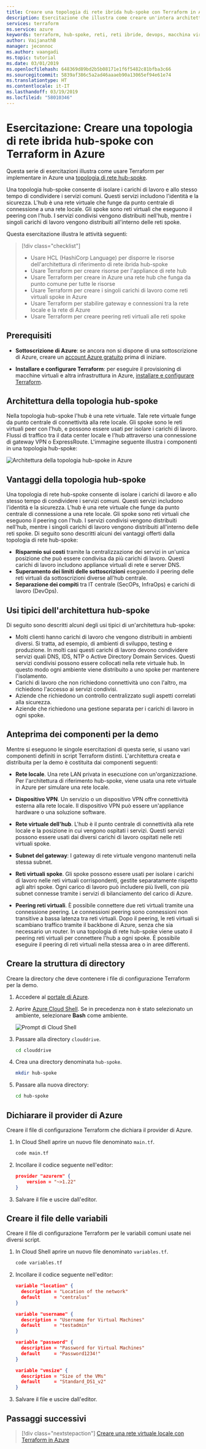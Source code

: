 ```yaml
---
title: Creare una topologia di rete ibrida hub-spoke con Terraform in Azure
description: Esercitazione che illustra come creare un'intera architettura di riferimento di rete ibrida in Azure usando Terraform
services: terraform
ms.service: azure
keywords: terraform, hub-spoke, reti, reti ibride, devops, macchina virtuale, azure, peering reti virtuali, appliance virtuale di rete
author: VaijanathB
manager: jeconnoc
ms.author: vaangadi
ms.topic: tutorial
ms.date: 03/01/2019
ms.openlocfilehash: 648369d89bd2b5b08171e1f6f5482c81bfba3c66
ms.sourcegitcommit: 5839af386c5a2ad46aaaeb90a13065ef94e61e74
ms.translationtype: HT
ms.contentlocale: it-IT
ms.lasthandoff: 03/19/2019
ms.locfileid: "58010346"
---
```

# <a name="tutorial-create-a-hub-and-spoke-hybrid-network-topology-with-terraform-in-azure"></a>Esercitazione: Creare una topologia di rete ibrida hub-spoke con Terraform in Azure

Questa serie di esercitazioni illustra come usare Terraform per implementare in Azure una [topologia di rete hub-spoke](/azure/architecture/reference-architectures/hybrid-networking/hub-spoke). 

Una topologia hub-spoke consente di isolare i carichi di lavoro e allo stesso tempo di condividere i servizi comuni. Questi servizi includono l'identità e la sicurezza. L'hub è una rete virtuale che funge da punto centrale di connessione a una rete locale. Gli spoke sono reti virtuali che eseguono il peering con l'hub. I servizi condivisi vengono distribuiti nell'hub, mentre i singoli carichi di lavoro vengono distribuiti all'interno delle reti spoke.

Questa esercitazione illustra le attività seguenti:

> [!div class="checklist"]
> * Usare HCL (HashiCorp Language) per disporre le risorse dell'architettura di riferimento di rete ibrida hub-spoke
> * Usare Terraform per creare risorse per l'appliance di rete hub
> * Usare Terraform per creare in Azure una rete hub che funga da punto comune per tutte le risorse
> * Usare Terraform per creare i singoli carichi di lavoro come reti virtuali spoke in Azure
> * Usare Terraform per stabilire gateway e connessioni tra la rete locale e la rete di Azure
> * Usare Terraform per creare peering reti virtuali alle reti spoke

## <a name="prerequisites"></a>Prerequisiti

- **Sottoscrizione di Azure**: se ancora non si dispone di una sottoscrizione di Azure, creare un [account Azure gratuito](https://azure.microsoft.com/free/?ref=microsoft.com&utm_source=microsoft.com&utm_medium=docs&utm_campaign=visualstudio) prima di iniziare.

- **Installare e configurare Terraform**: per eseguire il provisioning di macchine virtuali e altra infrastruttura in Azure, [installare e configurare Terraform](/azure/virtual-machines/linux/terraform-install-configure).

## <a name="hub-and-spoke-topology-architecture"></a>Architettura della topologia hub-spoke

Nella topologia hub-spoke l'hub è una rete virtuale. Tale rete virtuale funge da punto centrale di connettività alla rete locale. Gli spoke sono le reti virtuali peer con l'hub, e possono essere usati per isolare i carichi di lavoro. Flussi di traffico tra il data center locale e l'hub attraverso una connessione di gateway VPN o ExpressRoute. L'immagine seguente illustra i componenti in una topologia hub-spoke:

![Architettura della topologia hub-spoke in Azure](./media/terraform-hub-and-spoke-tutorial-series/hub-spoke-architecture.png)

## <a name="benefits-of-the-hub-and-spoke-topology"></a>Vantaggi della topologia hub-spoke

Una topologia di rete hub-spoke consente di isolare i carichi di lavoro e allo stesso tempo di condividere i servizi comuni. Questi servizi includono l'identità e la sicurezza. L'hub è una rete virtuale che funge da punto centrale di connessione a una rete locale. Gli spoke sono reti virtuali che eseguono il peering con l'hub. I servizi condivisi vengono distribuiti nell'hub, mentre i singoli carichi di lavoro vengono distribuiti all'interno delle reti spoke. Di seguito sono descritti alcuni dei vantaggi offerti dalla topologia di rete hub-spoke:

- **Risparmio sui costi** tramite la centralizzazione dei servizi in un'unica posizione che può essere condivisa da più carichi di lavoro. Questi carichi di lavoro includono appliance virtuali di rete e server DNS.
- **Superamento dei limiti delle sottoscrizioni** eseguendo il peering delle reti virtuali da sottoscrizioni diverse all'hub centrale.
- **Separazione dei compiti** tra IT centrale (SecOPs, InfraOps) e carichi di lavoro (DevOps).

## <a name="typical-uses-for-the-hub-and-spoke-architecture"></a>Usi tipici dell'architettura hub-spoke

Di seguito sono descritti alcuni degli usi tipici di un'architettura hub-spoke:

- Molti clienti hanno carichi di lavoro che vengono distribuiti in ambienti diversi. Si tratta, ad esempio, di ambienti di sviluppo, testing e produzione. In molti casi questi carichi di lavoro devono condividere servizi quali DNS, IDS, NTP o Active Directory Domain Services. Questi servizi condivisi possono essere collocati nella rete virtuale hub. In questo modo ogni ambiente viene distribuito a uno spoke per mantenere l'isolamento.
- Carichi di lavoro che non richiedono connettività uno con l'altro, ma richiedono l'accesso ai servizi condivisi.
- Aziende che richiedono un controllo centralizzato sugli aspetti correlati alla sicurezza.
- Aziende che richiedono una gestione separata per i carichi di lavoro in ogni spoke.

## <a name="preview-the-demo-components"></a>Anteprima dei componenti per la demo

Mentre si eseguono le singole esercitazioni di questa serie, si usano vari componenti definiti in script Terraform distinti. L'architettura creata e distribuita per la demo è costituita dai componenti seguenti:

- **Rete locale**. Una rete LAN privata in esecuzione con un'organizzazione. Per l'architettura di riferimento hub-spoke, viene usata una rete virtuale in Azure per simulare una rete locale.

- **Dispositivo VPN**. Un servizio o un dispositivo VPN offre connettività esterna alla rete locale. Il dispositivo VPN può essere un'appliance hardware o una soluzione software. 

- **Rete virtuale dell'hub**. L'hub è il punto centrale di connettività alla rete locale e la posizione in cui vengono ospitati i servizi. Questi servizi possono essere usati dai diversi carichi di lavoro ospitati nelle reti virtuali spoke.

- **Subnet del gateway**: I gateway di rete virtuale vengono mantenuti nella stessa subnet.

- **Reti virtuali spoke**. Gli spoke possono essere usati per isolare i carichi di lavoro nelle reti virtuali corrispondenti, gestite separatamente rispetto agli altri spoke. Ogni carico di lavoro può includere più livelli, con più subnet connesse tramite i servizi di bilanciamento del carico di Azure. 

- **Peering reti virtuali**. È possibile connettere due reti virtuali tramite una connessione peering. Le connessioni peering sono connessioni non transitive a bassa latenza tra reti virtuali. Dopo il peering, le reti virtuali si scambiano traffico tramite il backbone di Azure, senza che sia necessario un router. In una topologia di rete hub-spoke viene usato il peering reti virtuali per connettere l'hub a ogni spoke. È possibile eseguire il peering di reti virtuali nella stessa area o in aree differenti.

## <a name="create-the-directory-structure"></a>Creare la struttura di directory

Creare la directory che deve contenere i file di configurazione Terraform per la demo.

1. Accedere al [portale di Azure](https://portal.azure.com).

1. Aprire [Azure Cloud Shell](/azure/cloud-shell/overview). Se in precedenza non è stato selezionato un ambiente, selezionare **Bash** come ambiente.

    ![Prompt di Cloud Shell](./media/terraform-common/azure-portal-cloud-shell-button-min.png)

1. Passare alla directory `clouddrive`.

    ```bash
    cd clouddrive
    ```

1. Crea una directory denominata `hub-spoke`.

    ```bash
    mkdir hub-spoke
    ```

1. Passare alla nuova directory:

    ```bash
    cd hub-spoke
    ```

## <a name="declare-the-azure-provider"></a>Dichiarare il provider di Azure

Creare il file di configurazione Terraform che dichiara il provider di Azure.

1. In Cloud Shell aprire un nuovo file denominato `main.tf`.

    ```bash
    code main.tf
    ```

1. Incollare il codice seguente nell'editor:

    ```JSON
    provider "azurerm" {
        version = "~>1.22"
    }
    ```

1. Salvare il file e uscire dall'editor.

## <a name="create-the-variables-file"></a>Creare il file delle variabili

Creare il file di configurazione Terraform per le variabili comuni usate nei diversi script.

1. In Cloud Shell aprire un nuovo file denominato `variables.tf`.

    ```bash
    code variables.tf
    ```

1. Incollare il codice seguente nell'editor:

    ```JSON
    variable "location" {
      description = "Location of the network"
      default     = "centralus"
    }
    
    variable "username" {
      description = "Username for Virtual Machines"
      default     = "testadmin"
    }
    
    variable "password" {
      description = "Password for Virtual Machines"
      default     = "Password1234!"
    }
    
    variable "vmsize" {
      description = "Size of the VMs"
      default     = "Standard_DS1_v2"
    }
    ```

1. Salvare il file e uscire dall'editor.

## <a name="next-steps"></a>Passaggi successivi

> [!div class="nextstepaction"] 
> [Creare una rete virtuale locale con Terraform in Azure](./terraform-hub-spoke-on-prem.md)

